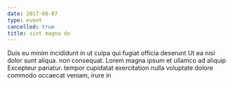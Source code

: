 ```yaml
---
date: 2017-08-07
type: event
cancelled: true
title: sint magna do
---
```

Duis eu minim incididunt in ut culpa qui fugiat officia deserunt Ut ea nisi dolor sunt aliqua. non consequat. Lorem magna ipsum et ullamco ad aliquip Excepteur pariatur. tempor cupidatat exercitation nulla voluptate dolore commodo occaecat veniam, irure in